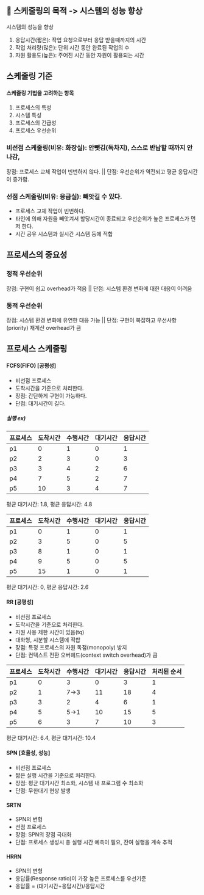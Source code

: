 ## 📌 스케줄링의 목적 -> 시스템의 성능 향상
시스템의 성능을 향상
1. 응답시간(짧은): 작업 요청으로부터 응답 받을때까지의 시간
2. 작업 처리량(많은): 단위 시간 동안 완료된 작업의 수
3. 자원 활용도(높은): 주어진 시간 동안 자원이 활용되는 시간

## 스케줄링 기준
#### 스케줄링 기법을 고려하는 항목

1. 프로세스의 특성
2. 시스템 특성
3. 프로세스의 긴급성
4. 프로세스 우선순위

### 비선점 스케줄링(비유: 화장실): 안뺏김(독차지), 스스로 반납할 때까지 안나감, 
  장점: 프로세스 교체 작업이 빈번하지 않다. || 단점: 우선순위가 역전되고 평균 응답시간이 증가함.

### 선점 스케줄링(비유: 응급실): 빼앗길 수 있다.
- 프로세스 교체 작업이 빈번하다.
- 타인에 의해 자원을 빼앗겨서 할당시간이 종료되고 우선순위가 높은 프로세스가 먼저 한다.
- 시간 공유 시스템과 실시간 시스템 등에 적합

## 프로세스의 중요성
### 정적 우선순위
장점: 구현이 쉽고 overhead가 적음 || 단점: 시스템 환경 변화에 대한 대응이 어려움

### 동적 우선순위
장점: 시스템 환경 변화에 유연한 대응 가능 || 단점: 구현이 복잡하고 우선사항(priority) 재계산 overhead가 큼

## 프로세스 스케줄링

#### FCFS(FIFO) [공평성]
- 비선점 프로세스
- 도착시간을 기준으로 처리한다.
- 장점: 간단하게 구현이 가능하다.
- 단점: 대기시간이 길다.

##### 실행 ex)
 
| 프로세스 | 도착시간 | 수행시간 | 대기시간 | 응답시간 |
|----------|----------|----------|----------|----------|
| p1       | 0        | 1        | 0        | 1       |
| p2       | 2        | 3        | 0        | 3       |
| p3       | 3        | 4        | 2        | 6       |
| p4       | 7        | 5        | 2        | 7       |
| p5       | 10        | 3        | 4        | 7       |

평균 대기시간: 1.8, 
평균 응답시간: 4.8

| 프로세스 | 도착시간 | 수행시간 | 대기시간 | 응답시간 |
|----------|----------|----------|----------|----------|
| p1       | 0        | 1        | 0        | 1       |
| p2       | 3        | 5        | 0        | 5       |
| p3       | 8        | 1        | 0        | 1       |
| p4       | 9        | 5        | 0        | 5       |
| p5       | 15        | 1        | 0        | 1       |

평균 대기시간: 0, 
평균 응답시간: 2.6

#### RR [공평성]
- 비선점 프로세스
- 도착시간을 기준으로 처리한다.
- 자원 사용 제한 시간이 있음(tq)
- 대화형, 시분할 시스템에 적합
- 장점: 특정 프로세스의 자원 독점(monopoly) 방지
- 단점: 컨텍스트 전환 오버헤드(context switch overhead)가 큼

| 프로세스 | 도착시간 | 수행시간 | 대기시간 | 응답시간 | 처리된 순서 |
|----------|----------|----------|----------|----------|----------|
| p1       | 0        | 3        | 0        | 3       | 1       |
| p2       | 1        | 7->3        | 11        | 18       | 4       |
| p3       | 3        | 2        | 4        | 6       | 1       |
| p4       | 5        | 5->1        | 10        | 15       | 5       |
| p5       | 6        | 3        | 7        | 10       | 3       |

평균 대기시간: 6.4, 
평균 대기시간: 10.4

#### SPN [효율성, 성능]
- 비선점 프로세스
- 짦은 실행 시간을 기준으로 처리한다.
- 장점: 평균 대기시간 최소화, 시스템 내 프로그램 수 최소화 
- 단점: 무한대기 현상 발생

#### SRTN
- SPN의 변형
- 선점 프로세스
- 장점: SPN의 장점 극대화
- 단점: 프로세스 생성시 총 실행 시간 예측이 필요, 잔여 실행을 계속 추적

#### HRRN
- SPN의 변형
- 응답률(Response ratio)이 가장 높은 프로세스를 우선기준
- 응답률 = (대기시간+응답시간)/응답시간

